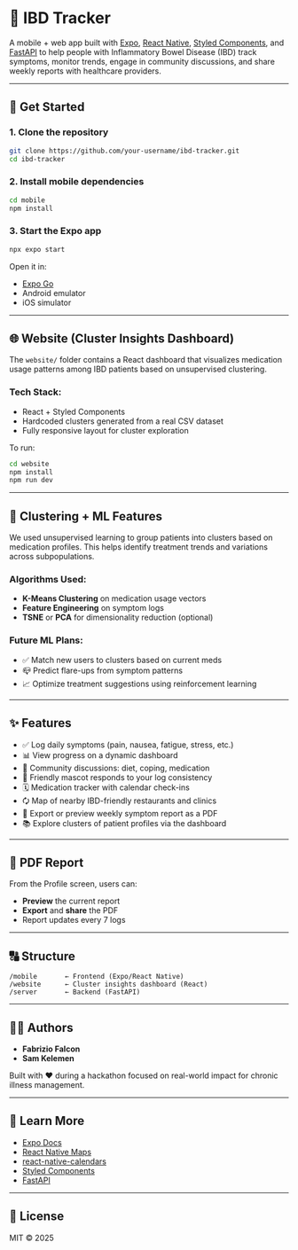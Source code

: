 # 🏥 IBD Tracker

A mobile + web app built with [Expo](https://expo.dev), [React Native](https://reactnative.dev), [Styled Components](https://styled-components.com), and [FastAPI](https://fastapi.tiangolo.com/) to help people with Inflammatory Bowel Disease (IBD) track symptoms, monitor trends, engage in community discussions, and share weekly reports with healthcare providers.

---

## 🚀 Get Started

### 1. Clone the repository

```bash
git clone https://github.com/your-username/ibd-tracker.git
cd ibd-tracker
```

### 2. Install mobile dependencies

```bash
cd mobile
npm install
```

### 3. Start the Expo app

```bash
npx expo start
```

Open it in:

- [Expo Go](https://expo.dev/go)
- Android emulator
- iOS simulator

---

## 🌐 Website (Cluster Insights Dashboard)

The `website/` folder contains a React dashboard that visualizes medication usage patterns among IBD patients based on unsupervised clustering.

### Tech Stack:
- React + Styled Components
- Hardcoded clusters generated from a real CSV dataset
- Fully responsive layout for cluster exploration

To run:

```bash
cd website
npm install
npm run dev
```

---

## 🧠 Clustering + ML Features

We used unsupervised learning to group patients into clusters based on medication profiles. This helps identify treatment trends and variations across subpopulations.

### Algorithms Used:

- **K-Means Clustering** on medication usage vectors
- **Feature Engineering** on symptom logs
- **TSNE** or **PCA** for dimensionality reduction (optional)

### Future ML Plans:

- ✅ Match new users to clusters based on current meds
- 📪 Predict flare-ups from symptom patterns
- 📈 Optimize treatment suggestions using reinforcement learning

---

## ✨ Features

- ✅ Log daily symptoms (pain, nausea, fatigue, stress, etc.)
- 📊 View progress on a dynamic dashboard
- 💬 Community discussions: diet, coping, medication
- 🐣 Friendly mascot responds to your log consistency
- 🗓️ Medication tracker with calendar check-ins
- 🗘️ Map of nearby IBD-friendly restaurants and clinics
- 📄 Export or preview weekly symptom report as a PDF
- 📚 Explore clusters of patient profiles via the dashboard

---

## 🎢 PDF Report

From the Profile screen, users can:
- **Preview** the current report
- **Export** and **share** the PDF
- Report updates every 7 logs

---

## 🔠 Structure

```
/mobile       ← Frontend (Expo/React Native)
/website      ← Cluster insights dashboard (React)
/server       ← Backend (FastAPI)
```

---

## 👨‍💻 Authors

- **Fabrizio Falcon**  
- **Sam Kelemen**

Built with ❤️ during a hackathon focused on real-world impact for chronic illness management.

---

## 🧠 Learn More

- [Expo Docs](https://docs.expo.dev)
- [React Native Maps](https://github.com/react-native-maps/react-native-maps)
- [react-native-calendars](https://github.com/wix/react-native-calendars)
- [Styled Components](https://styled-components.com)
- [FastAPI](https://fastapi.tiangolo.com)

---

## 📄 License

MIT © 2025

